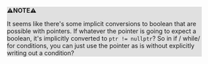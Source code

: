 <div style="margin:2em; background-color: #e0e0e0;">

<strong>⚠️NOTE️️️⚠️</strong>

It seems like there's some implicit conversions to boolean that are possible with pointers. If whatever the pointer is going to expect a boolean, it's implicitly converted to `ptr != nullptr`? So in if / while/ for conditions, you can just use the pointer as is without explicitly writing out a condition?
</div>

